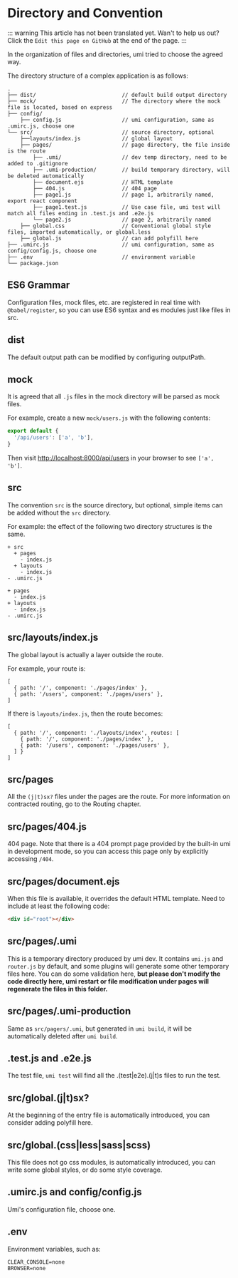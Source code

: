 # Directory and Convention

::: warning
This article has not been translated yet. Wan't to help us out? Click the `Edit this page on GitHub` at the end of the page.
:::

In the organization of files and directories, umi tried to choose the agreed way.

The directory structure of a complex application is as follows:

```
.
├── dist/                           // default build output directory
├── mock/                           // The directory where the mock file is located, based on express
├── config/
    ├── config.js                   // umi configuration, same as .umirc.js, choose one
└── src/                            // source directory, optional
    ├──layouts/index.js             // global layout
    ├── pages/                      // page directory, the file inside is the route
        ├── .umi/                   // dev temp directory, need to be added to .gitignore
        ├── .umi-production/        // build temporary directory, will be deleted automatically
        ├── document.ejs            // HTML template
        ├── 404.js                  // 404 page
        ├── page1.js                // page 1, arbitrarily named, export react component
        ├── page1.test.js           // Use case file, umi test will match all files ending in .test.js and .e2e.js
        └── page2.js                // page 2, arbitrarily named
    ├── global.css                  // Conventional global style files, imported automatically, or global.less
    ├── global.js                   // can add polyfill here
├── .umirc.js                       // umi configuration, same as config/config.js, choose one
├── .env                            // environment variable
└── package.json
```

## ES6 Grammar

Configuration files, mock files, etc. are registered in real time with `@babel/register`, so you can use ES6 syntax and es modules just like files in src.

## dist

The default output path can be modified by configuring outputPath.

## mock

It is agreed that all `.js` files in the mock directory will be parsed as mock files.

For example, create a new `mock/users.js` with the following contents:

```js
export default {
  '/api/users': ['a', 'b'],
}
```

Then visit [http://localhost:8000/api/users](http://localhost:8000/api/users) in your browser to see `['a', 'b']`.

## src

The convention `src` is the source directory, but optional, simple items can be added without the `src` directory.

For example: the effect of the following two directory structures is the same.

```
+ src
  + pages
    - index.js
  + layouts
    - index.js
- .umirc.js
```

```
+ pages
  - index.js
+ layouts
  - index.js
- .umirc.js
```

## src/layouts/index.js

The global layout is actually a layer outside the route.

For example, your route is:

```
[
  { path: '/', component: './pages/index' },
  { path: '/users', component: './pages/users' },
]
```

If there is `layouts/index.js`, then the route becomes:

```
[
  { path: '/', component: './layouts/index', routes: [
    { path: '/', component: './pages/index' },
    { path: '/users', component: './pages/users' },
  ] }
]
```

## src/pages

All the `(j|t)sx?` files under the pages are the route. For more information on contracted routing, go to the Routing chapter.

## src/pages/404.js

404 page. Note that there is a 404 prompt page provided by the built-in umi in development mode, so you can access this page only by explicitly accessing `/404`.

## src/pages/document.ejs

When this file is available, it overrides the default HTML template. Need to include at least the following code:

```html
<div id="root"></div>
```

## src/pages/.umi

This is a temporary directory produced by umi dev. It contains `umi.js` and `router.js` by default, and some plugins will generate some other temporary files here. You can do some validation here, **but please don't modify the code directly here, umi restart or file modification under pages will regenerate the files in this folder.**

## src/pages/.umi-production

Same as `src/pagers/.umi`, but generated in `umi build`, it will be automatically deleted after `umi build`.

## .test.js and .e2e.js

The test file, `umi test` will find all the .(test|e2e).(j|t)s files to run the test.

## src/global.(j|t)sx?

At the beginning of the entry file is automatically introduced, you can consider adding polyfill here.

## src/global.(css|less|sass|scss)

This file does not go css modules, is automatically introduced, you can write some global styles, or do some style coverage.

## .umirc.js and config/config.js

Umi's configuration file, choose one.

## .env

Environment variables, such as:

```
CLEAR_CONSOLE=none
BROWSER=none
```
